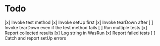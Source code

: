 # Todo

[x] Invoke test method
[x] Invoke setUp first
[x] Invoke tearDown after
[ ] Invoke tearDown even if the test method fails
[ ] Run multiple tests
[x] Report collected results
[x] Log string in WasRun
[x] Report failed tests
[ ] Catch and report setUp errors
